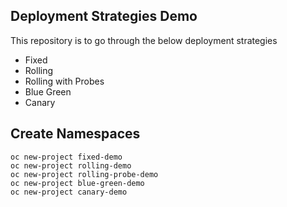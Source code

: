 ## Deployment Strategies Demo
This repository is to go through the below deployment strategies
* Fixed
* Rolling
* Rolling with Probes
* Blue Green
* Canary

**Create Namespaces**
---
```
oc new-project fixed-demo
oc new-project rolling-demo
oc new-project rolling-probe-demo
oc new-project blue-green-demo
oc new-project canary-demo
```
